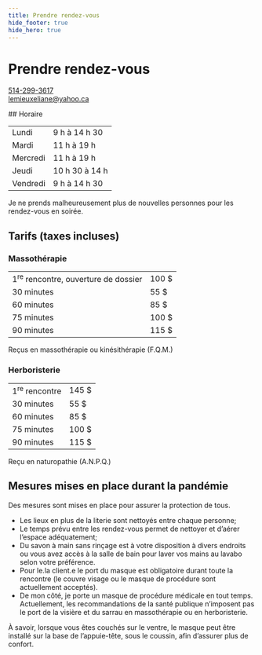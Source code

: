 ```yaml
---
title: Prendre rendez-vous
hide_footer: true
hide_hero: true
---
```


# Prendre rendez-vous
<p>
  <a href="tel:514-299-3617"><i class="fas fa-phone-alt"></i> 514-299-3617</a><br>
  <a href="mailto:lemieuxeliane@yahoo.ca"><i class="fas fa-envelope"></i> lemieuxeliane@yahoo.ca</a>
</p>
## Horaire
<table>
  <tr>
    <td>Lundi</td>
    <td>9 h à 14 h 30</td>
  </tr>
    <tr>
    <td>Mardi</td>
    <td>11 h à 19 h</td>
  </tr>
  <tr>
    <td>Mercredi</td>
    <td>11 h à 19 h</td>
  </tr>
  <tr>
    <td>Jeudi</td>
    <td>10 h 30 à 14 h</td>
  </tr>
  <tr>
    <td>Vendredi</td>
    <td>9 h à 14 h 30</td>
  </tr>
</table>

Je ne prends malheureusement plus de nouvelles personnes pour les rendez-vous en soirée.

## Tarifs (taxes incluses)
### Massothérapie 
<table>
  <tr>
    <td>1<sup>re</sup> rencontre, ouverture de dossier</td>
    <td>100 $</td>
  </tr>
  <tr>
    <td>30 minutes</td>
    <td>55 $</td>
  </tr>
  <tr>
    <td>60 minutes</td>
    <td>85 $</td>
  </tr>
  <tr>
    <td>75 minutes</td>
    <td>100 $</td>
  </tr>
  <tr>
    <td>90 minutes</td>
    <td>115 $</td>
  </tr>
</table>

Reçus en massothérapie ou kinésithérapie (F.Q.M.)

### Herboristerie
<table>
  <tr>
    <td>1<sup>re</sup> rencontre</td>
    <td>145 $</td>
  </tr>
  <tr>
    <td>30 minutes</td>
    <td>55 $</td>
  </tr>
  <tr>
    <td>60 minutes</td>
    <td>85 $</td>
  </tr>
  <tr>
    <td>75 minutes</td>
    <td>100 $</td>
  </tr>
  <tr>
    <td>90 minutes</td>
    <td>115 $</td>
  </tr>
</table>

Reçu en naturopathie (A.N.P.Q.)

## Mesures mises en place durant la pandémie
Des mesures sont mises en place pour assurer la protection de tous.

- Les lieux en plus de la literie sont nettoyés entre chaque personne;
- Le temps prévu entre les rendez-vous permet de nettoyer et d’aérer l’espace adéquatement;
- Du savon à main sans rinçage est à votre disposition à divers endroits  ou vous avez accès à la salle de bain pour laver vos mains au lavabo selon votre préférence.
- Pour le.la client.e le port du masque est obligatoire durant toute la rencontre (le couvre visage ou le masque de procédure sont actuellement acceptés).
- De mon côté, je porte un masque de procédure médicale en tout temps. Actuellement, les recommandations de la santé publique n’imposent pas le port de la visière et du sarrau en massothérapie ou en herboristerie.

À savoir, lorsque vous êtes couchés sur le ventre, le masque peut être installé sur la base de l’appuie-tête, sous le coussin, afin d’assurer plus de confort. 
